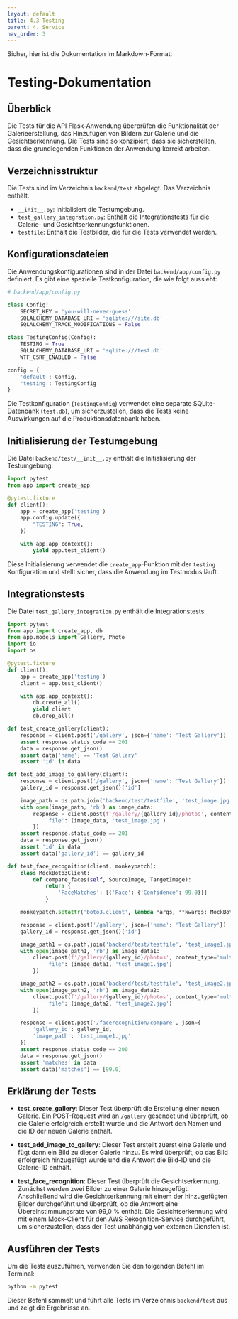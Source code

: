 ```yaml
---
layout: default
title: 4.3 Testing
parent: 4. Service
nav_order: 3
---
```


Sicher, hier ist die Dokumentation im Markdown-Format:

# Testing-Dokumentation

## Überblick

Die Tests für die API Flask-Anwendung überprüfen die Funktionalität der Galerieerstellung, das Hinzufügen von Bildern zur Galerie und die Gesichtserkennung. Die Tests sind so konzipiert, dass sie sicherstellen, dass die grundlegenden Funktionen der Anwendung korrekt arbeiten.

## Verzeichnisstruktur

Die Tests sind im Verzeichnis `backend/test` abgelegt. Das Verzeichnis enthält:
- `__init__.py`: Initialisiert die Testumgebung.
- `test_gallery_integration.py`: Enthält die Integrationstests für die Galerie- und Gesichtserkennungsfunktionen.
- `testfile`: Enthält die Testbilder, die für die Tests verwendet werden.

## Konfigurationsdateien

Die Anwendungskonfigurationen sind in der Datei `backend/app/config.py` definiert. Es gibt eine spezielle Testkonfiguration, die wie folgt aussieht:

```python
# backend/app/config.py

class Config:
    SECRET_KEY = 'you-will-never-guess'
    SQLALCHEMY_DATABASE_URI = 'sqlite:///site.db'
    SQLALCHEMY_TRACK_MODIFICATIONS = False

class TestingConfig(Config):
    TESTING = True
    SQLALCHEMY_DATABASE_URI = 'sqlite:///test.db'
    WTF_CSRF_ENABLED = False

config = {
    'default': Config,
    'testing': TestingConfig
}
```

Die Testkonfiguration (`TestingConfig`) verwendet eine separate SQLite-Datenbank (`test.db`), um sicherzustellen, dass die Tests keine Auswirkungen auf die Produktionsdatenbank haben.

## Initialisierung der Testumgebung

Die Datei `backend/test/__init__.py` enthält die Initialisierung der Testumgebung:

```python
import pytest
from app import create_app

@pytest.fixture
def client():
    app = create_app('testing')
    app.config.update({
        "TESTING": True,
    })

    with app.app_context():
        yield app.test_client()
```

Diese Initialisierung verwendet die `create_app`-Funktion mit der `testing` Konfiguration und stellt sicher, dass die Anwendung im Testmodus läuft.

## Integrationstests

Die Datei `test_gallery_integration.py` enthält die Integrationstests:

```python
import pytest
from app import create_app, db
from app.models import Gallery, Photo
import io
import os

@pytest.fixture
def client():
    app = create_app('testing')
    client = app.test_client()

    with app.app_context():
        db.create_all()
        yield client
        db.drop_all()

def test_create_gallery(client):
    response = client.post('/gallery', json={'name': 'Test Gallery'})
    assert response.status_code == 201
    data = response.get_json()
    assert data['name'] == 'Test Gallery'
    assert 'id' in data

def test_add_image_to_gallery(client):
    response = client.post('/gallery', json={'name': 'Test Gallery'})
    gallery_id = response.get_json()['id']

    image_path = os.path.join('backend/test/testfile', 'test_image.jpg')
    with open(image_path, 'rb') as image_data:
        response = client.post(f'/gallery/{gallery_id}/photos', content_type='multipart/form-data', data={
            'file': (image_data, 'test_image.jpg')
        })
    assert response.status_code == 201
    data = response.get_json()
    assert 'id' in data
    assert data['gallery_id'] == gallery_id

def test_face_recognition(client, monkeypatch):
    class MockBoto3Client:
        def compare_faces(self, SourceImage, TargetImage):
            return {
                'FaceMatches': [{'Face': {'Confidence': 99.0}}]
            }

    monkeypatch.setattr('boto3.client', lambda *args, **kwargs: MockBoto3Client())

    response = client.post('/gallery', json={'name': 'Test Gallery'})
    gallery_id = response.get_json()['id']

    image_path1 = os.path.join('backend/test/testfile', 'test_image1.jpg')
    with open(image_path1, 'rb') as image_data1:
        client.post(f'/gallery/{gallery_id}/photos', content_type='multipart/form-data', data={
            'file': (image_data1, 'test_image1.jpg')
        })

    image_path2 = os.path.join('backend/test/testfile', 'test_image2.jpg')
    with open(image_path2, 'rb') as image_data2:
        client.post(f'/gallery/{gallery_id}/photos', content_type='multipart/form-data', data={
            'file': (image_data2, 'test_image2.jpg')
        })

    response = client.post('/facerecognition/compare', json={
        'gallery_id': gallery_id,
        'image_path': 'test_image1.jpg'
    })
    assert response.status_code == 200
    data = response.get_json()
    assert 'matches' in data
    assert data['matches'] == [99.0]
```

## Erklärung der Tests

- **test_create_gallery**: Dieser Test überprüft die Erstellung einer neuen Galerie. Ein POST-Request wird an `/gallery` gesendet und überprüft, ob die Galerie erfolgreich erstellt wurde und die Antwort den Namen und die ID der neuen Galerie enthält.

- **test_add_image_to_gallery**: Dieser Test erstellt zuerst eine Galerie und fügt dann ein Bild zu dieser Galerie hinzu. Es wird überprüft, ob das Bild erfolgreich hinzugefügt wurde und die Antwort die Bild-ID und die Galerie-ID enthält.

- **test_face_recognition**: Dieser Test überprüft die Gesichtserkennung. Zunächst werden zwei Bilder zu einer Galerie hinzugefügt. Anschließend wird die Gesichtserkennung mit einem der hinzugefügten Bilder durchgeführt und überprüft, ob die Antwort eine Übereinstimmungsrate von 99,0 % enthält. Die Gesichtserkennung wird mit einem Mock-Client für den AWS Rekognition-Service durchgeführt, um sicherzustellen, dass der Test unabhängig von externen Diensten ist.

## Ausführen der Tests

Um die Tests auszuführen, verwenden Sie den folgenden Befehl im Terminal:

```sh
python -m pytest
```

Dieser Befehl sammelt und führt alle Tests im Verzeichnis `backend/test` aus und zeigt die Ergebnisse an.

